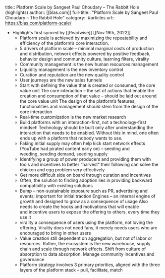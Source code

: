 title:: Platform Scale by Sangeet Paul Choudary – The Rabbit Hole (highlights)
author:: [[blas.com]]
full-title:: "Platform Scale by Sangeet Paul Choudary – The Rabbit Hole"
category:: #articles
url:: https://blas.com/platform-scale/

- Highlights first synced by [[Readwise]] [[Nov 19th, 2022]]
	- Platform scale is achieved by maximizing the repeatability and efficiency of the platform’s core interaction.
	- 5 drivers of platform scale – minimal marginal costs of production and distribution, network effects powered by positive feedback, behavior design and community culture, learning filters, virality
	- Community management is the new human resources management
	- Liquidity management is the new inventory control
	- Curation and reputation are the new quality control
	- User journeys are the new sales funnels
	- Start with defining the value that is created or consumed, the core value unit
	  The core interaction – the set of actions that enable the creation and consumption of that value – should be laid out around the core value unit
	  The design of the platform’s features, functionalities and management should stem from the design of the core interaction
	- Real-time customization is the new market research
	- Build platforms with an interaction-first, not a technology-first mindset! Technology should be built only after understanding the interaction that needs to be enabled. Without this in mind, one often ends up with a platform that nobody wants to use.
	- Faking initial supply may often help kick start network effects (YouTube had pirated content early on) – seeding and weeding, seeding demand, seeding supply
	- Identifying a group of power producers and providing them with tools and incentives to better “harvest” their following can solve the chicken and egg problem very effectively
	- Get more difficult side on board through curation and incentives
	- Often, the solution to finding adoption lies in providing backward compatibility with existing solutions
	- Bump – non-sustainable exposure such as PR, advertising and events; important for initial traction
	  Engines – an internal engine of growth and designed to grow as a consequence of usage
	  Also needs to create the hooks and motivations that will enable and incentive users to expose the offering to others, every time they use it
	- virality a consequence of users using the platform, not loving the offering. Virality does not need fans, it merely needs users who are encouraged to bring in other users
	- Value creation still dependent on aggregation, but not of labor or resources. Rather, the ecosystem is the new warehouse, supply chain and scale through network effects. Shift from culture of absorption to data absorption. Manage community incentives and governance
	- Platform strategy involves 3 primary priorities, aligned with the three layers of the platform stack – pull, facilitate, match